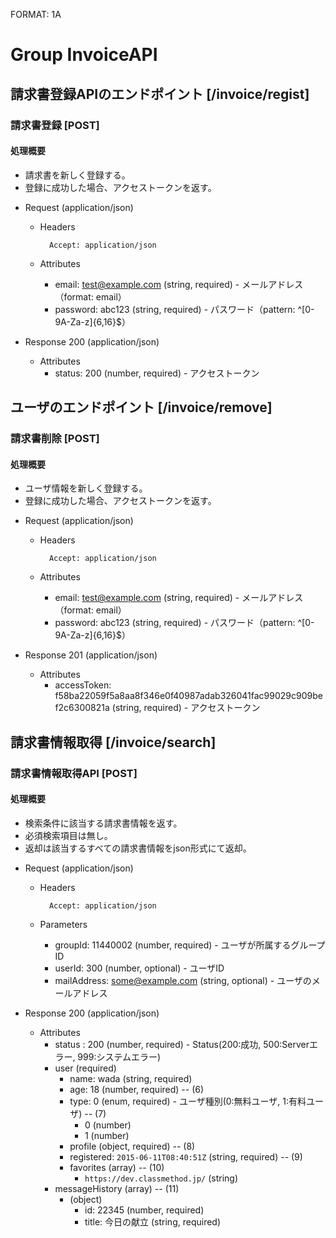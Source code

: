 FORMAT: 1A
 
# Group InvoiceAPI
 
## 請求書登録APIのエンドポイント [/invoice/regist]
 
### 請求書登録 [POST]
 
#### 処理概要
 
* 請求書を新しく登録する。
* 登録に成功した場合、アクセストークンを返す。
 
+ Request (application/json)
 
    + Headers
 
            Accept: application/json
 
    + Attributes
        + email: test@example.com (string, required) - メールアドレス（format: email）
        + password: abc123 (string, required) - パスワード（pattern: ^[0-9A-Za-z]{6,16}$）
 
+ Response 200 (application/json)
 
    + Attributes
        + status: 200 (number, required) - アクセストークン

## ユーザのエンドポイント [/invoice/remove]
 
### 請求書削除 [POST]
 
#### 処理概要
 
* ユーザ情報を新しく登録する。
* 登録に成功した場合、アクセストークンを返す。
 
+ Request (application/json)
 
    + Headers
 
            Accept: application/json
 
    + Attributes
        + email: test@example.com (string, required) - メールアドレス（format: email）
        + password: abc123 (string, required) - パスワード（pattern: ^[0-9A-Za-z]{6,16}$）
 
+ Response 201 (application/json)
 
    + Attributes
        + accessToken: f58ba22059f5a8aa8f346e0f40987adab326041fac99029c909bef2c6300821a (string, required) - アクセストークン

## 請求書情報取得 [/invoice/search]
 
### 請求書情報取得API [POST]
 
#### 処理概要
 
* 検索条件に該当する請求書情報を返す。
* 必須検索項目は無し。
* 返却は該当するすべての請求書情報をjson形式にて返却。

+ Request (application/json)

    + Headers

            Accept: application/json

    + Parameters
 
        + groupId: 11440002 (number, required) - ユーザが所属するグループID
        + userId: 300 (number, optional) - ユーザID
        + mailAddress: some@example.com (string, optional) - ユーザのメールアドレス
 
+ Response 200 (application/json)
 
    + Attributes
        + status : 200 (number, required) - Status(200:成功, 500:Serverエラー, 999:システムエラー)
        + user (required)
            + name: wada (string, required)
            + age: 18 (number, required) -- (6)
            + type: 0 (enum, required) - ユーザ種別(0:無料ユーザ, 1:有料ユーザ) -- (7)
                + 0 (number)
                + 1 (number)
            + profile (object, required) -- (8)
            + registered: `2015-06-11T08:40:51Z` (string, required)  -- (9)
            + favorites (array) -- (10)
                + `https://dev.classmethod.jp/` (string)
        + messageHistory (array) -- (11)
            + (object)
                + id: 22345 (number, required)
                + title: 今日の献立 (string, required)
